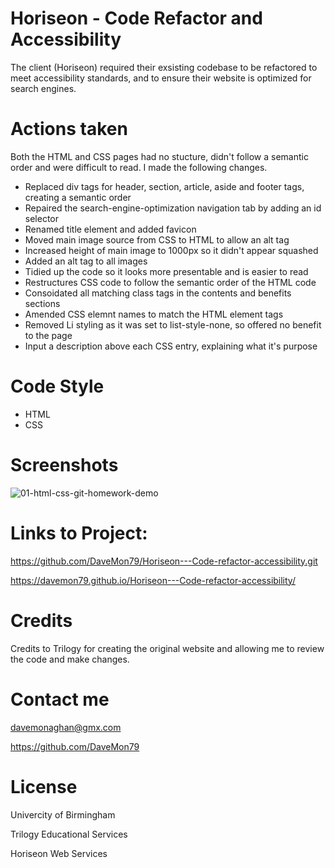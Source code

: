 # Horiseon - Code Refactor and Accessibility

The client (Horiseon) required their exsisting codebase to be refactored to meet accessibility standards, and to ensure their website is optimized for search engines.


# Actions taken 

Both the HTML and CSS pages had no stucture, didn't follow a semantic order and were difficult to read. I made the following changes.

* Replaced div tags for header, section, article, aside and footer tags, creating a semantic order
* Repaired the search-engine-optimization navigation tab by adding an id selector
* Renamed title element and added favicon
* Moved main image source from CSS to HTML to allow an alt tag
* Increased height of main image to 1000px so it didn't appear squashed
* Added an alt tag to all images
* Tidied up the code so it looks more presentable and is easier to read
* Restructures CSS code to follow the semantic order of the HTML code
* Consoidated all matching class tags in the contents and benefits sections
* Amended CSS elemnt names to match the HTML element tags
* Removed Li styling as it was set to list-style-none, so offered no benefit to the page
* Input a description above each CSS entry, explaining what it's purpose


# Code Style

* HTML 
* CSS


# Screenshots

![01-html-css-git-homework-demo](https://user-images.githubusercontent.com/103275458/177045710-0fadf600-d1d1-4ead-a3bf-65630b3d8de7.png)


# Links to Project:

https://github.com/DaveMon79/Horiseon---Code-refactor-accessibility.git

https://davemon79.github.io/Horiseon---Code-refactor-accessibility/


# Credits

Credits to Trilogy for creating the original website and allowing me to review the code and make changes.

# Contact me

davemonaghan@gmx.com 

https://github.com/DaveMon79

# License

Univercity of Birmingham

Trilogy Educational Services

Horiseon Web Services

